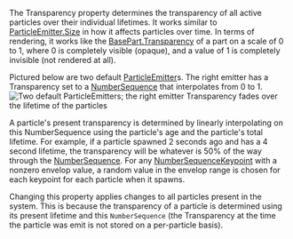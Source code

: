 The Transparency property determines the transparency of all active
particles over their individual lifetimes. It works similar to
[ParticleEmitter.Size](https://create.roblox.com/docs/reference/engine/classes/ParticleEmitter#Size) in how it affects particles over time. In terms of
rendering, it works like the [BasePart.Transparency](https://create.roblox.com/docs/reference/engine/classes/BasePart#Transparency) of a part on a scale
of 0 to 1, where 0 is completely visible (opaque), and a value of 1 is
completely invisible (not rendered at all).

Pictured below are two default [ParticleEmitter](https://create.roblox.com/docs/reference/engine/classes/ParticleEmitter)s. The right emitter has a
Transparency set to a [NumberSequence](https://developer.roblox.com/en-us/api-reference/datatype/NumberSequence) that interpolates from 0
to 1.
![Two default ParticleEmitters; the right emitter Transparency fades over the lifetime of the particles][1]

A particle's present transparency is determined by linearly interpolating
on this NumberSequence using the particle's age and the particle's total
lifetime. For example, if a particle spawned 2 seconds ago and has a 4
second lifetime, the transparency will be whatever is 50% of the way
through the [NumberSequence](https://developer.roblox.com/en-us/api-reference/datatype/NumberSequence). For any
[NumberSequenceKeypoint](https://developer.roblox.com/en-us/api-reference/datatype/NumberSequenceKeypoint) with a nonzero envelop value, a random
value in the envelop range is chosen for each keypoint for each particle
when it spawns.

Changing this property applies changes to all particles present in the
system. This is because the transparency of a particle is determined using
its present lifetime and this `NumberSequence` (the Transparency at the
time the particle was emit is not stored on a per-particle basis).

[1]: https://prod.docsiteassets.roblox.com/assets/blt7d318803556982ca/ParticleEmitter_Transparency.png